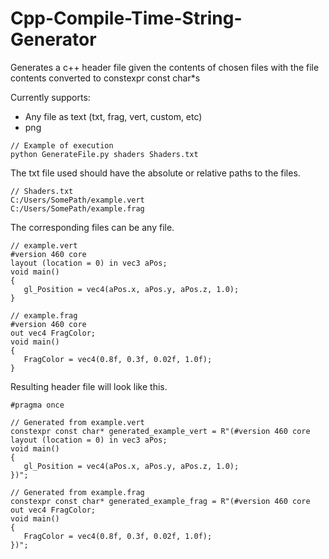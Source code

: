 # Cpp-Compile-Time-String-Generator
Generates a c++ header file given the contents of chosen files with the file contents converted to constexpr const char*s

Currently supports:
- Any file as text (txt, frag, vert, custom, etc)
- png

```
// Example of execution
python GenerateFile.py shaders Shaders.txt
```

The txt file used should have the absolute or relative paths to the files.

```
// Shaders.txt
C:/Users/SomePath/example.vert
C:/Users/SomePath/example.frag
```

The corresponding files can be any file.

```
// example.vert
#version 460 core
layout (location = 0) in vec3 aPos;
void main()
{
   gl_Position = vec4(aPos.x, aPos.y, aPos.z, 1.0);
}

// example.frag
#version 460 core
out vec4 FragColor;
void main()
{
   FragColor = vec4(0.8f, 0.3f, 0.02f, 1.0f);
}
```

Resulting header file will look like this.

```
#pragma once

// Generated from example.vert
constexpr const char* generated_example_vert = R"(#version 460 core
layout (location = 0) in vec3 aPos;
void main()
{
   gl_Position = vec4(aPos.x, aPos.y, aPos.z, 1.0);
})";

// Generated from example.frag
constexpr const char* generated_example_frag = R"(#version 460 core
out vec4 FragColor;
void main()
{
   FragColor = vec4(0.8f, 0.3f, 0.02f, 1.0f);
})";
```